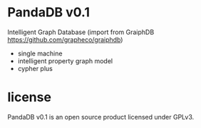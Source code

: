 # PandaDB v0.1
Intelligent Graph Database (import from GraiphDB https://github.com/grapheco/graiphdb)

* single machine
* intelligent property graph model
* cypher plus

# license
PandaDB v0.1 is an open source product licensed under GPLv3.
